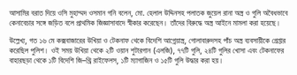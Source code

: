 আসামির বরাত দিয়ে ওসি মুহাম্মদ ওসমান গনি বলেন, মো. হেলাল উদ্দিনসহ পলাতক জুয়েল রানা অস্ত্র ও গুলি অবৈধভাবে কেনাবেচার সঙ্গে জড়িত বলে প্রাথমিক জিজ্ঞাসাবাদে স্বীকার করেছেন। তাঁদের বিরুদ্ধে অস্ত্র আইনে মামলা করা হয়েছে।

উল্লেখ্য, গত ১৬ মে কক্সবাজারের উখিয়া ও টেকনাফ থেকে বিদেশি আগ্নেয়াস্ত্র, গোলাবারুদসহ পাঁচ অস্ত্র ব্যবসায়ীকে গ্রেপ্তার করেছিল পুলিশ। ওই সময় উখিয়া থেকে ২টি ওয়ান শুটারগান (এলজি), ৭৭টি গুলি, ২৪টি গুলির খোসা এবং টেকনাফের বাহারছড়া থেকে ১টি বিদেশি জি–থ্রি রাইফেলস, ১টি ম্যাগাজিন ও ১৫টি গুলি উদ্ধার করা হয়।
